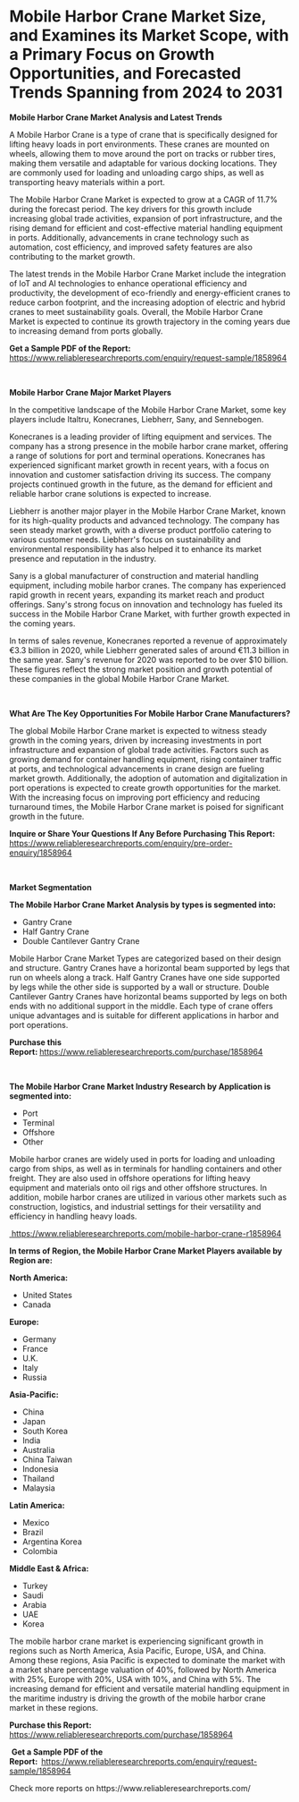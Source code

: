 <p><h1>Mobile Harbor Crane Market Size, and Examines its Market Scope, with a Primary Focus on Growth Opportunities, and Forecasted Trends Spanning from 2024 to 2031</h1></p><p><strong>Mobile Harbor Crane Market Analysis and Latest Trends</strong></p>
<p><p>A Mobile Harbor Crane is a type of crane that is specifically designed for lifting heavy loads in port environments. These cranes are mounted on wheels, allowing them to move around the port on tracks or rubber tires, making them versatile and adaptable for various docking locations. They are commonly used for loading and unloading cargo ships, as well as transporting heavy materials within a port.</p><p>The Mobile Harbor Crane Market is expected to grow at a CAGR of 11.7% during the forecast period. The key drivers for this growth include increasing global trade activities, expansion of port infrastructure, and the rising demand for efficient and cost-effective material handling equipment in ports. Additionally, advancements in crane technology such as automation, cost efficiency, and improved safety features are also contributing to the market growth.</p><p>The latest trends in the Mobile Harbor Crane Market include the integration of IoT and AI technologies to enhance operational efficiency and productivity, the development of eco-friendly and energy-efficient cranes to reduce carbon footprint, and the increasing adoption of electric and hybrid cranes to meet sustainability goals. Overall, the Mobile Harbor Crane Market is expected to continue its growth trajectory in the coming years due to increasing demand from ports globally.</p></p>
<p><strong>Get a Sample PDF of the Report:&nbsp;</strong> <a href="https://www.reliableresearchreports.com/enquiry/request-sample/1858964">https://www.reliableresearchreports.com/enquiry/request-sample/1858964</a></p>
<p>&nbsp;</p>
<p><strong>Mobile Harbor Crane Major Market Players</strong></p>
<p><p>In the competitive landscape of the Mobile Harbor Crane Market, some key players include Italtru, Konecranes, Liebherr, Sany, and Sennebogen. </p><p>Konecranes is a leading provider of lifting equipment and services. The company has a strong presence in the mobile harbor crane market, offering a range of solutions for port and terminal operations. Konecranes has experienced significant market growth in recent years, with a focus on innovation and customer satisfaction driving its success. The company projects continued growth in the future, as the demand for efficient and reliable harbor crane solutions is expected to increase.</p><p>Liebherr is another major player in the Mobile Harbor Crane Market, known for its high-quality products and advanced technology. The company has seen steady market growth, with a diverse product portfolio catering to various customer needs. Liebherr's focus on sustainability and environmental responsibility has also helped it to enhance its market presence and reputation in the industry.</p><p>Sany is a global manufacturer of construction and material handling equipment, including mobile harbor cranes. The company has experienced rapid growth in recent years, expanding its market reach and product offerings. Sany's strong focus on innovation and technology has fueled its success in the Mobile Harbor Crane Market, with further growth expected in the coming years.</p><p>In terms of sales revenue, Konecranes reported a revenue of approximately €3.3 billion in 2020, while Liebherr generated sales of around €11.3 billion in the same year. Sany's revenue for 2020 was reported to be over $10 billion. These figures reflect the strong market position and growth potential of these companies in the global Mobile Harbor Crane Market.</p></p>
<p>&nbsp;</p>
<p><strong>What Are The Key Opportunities For Mobile Harbor Crane Manufacturers?</strong></p>
<p><p>The global Mobile Harbor Crane market is expected to witness steady growth in the coming years, driven by increasing investments in port infrastructure and expansion of global trade activities. Factors such as growing demand for container handling equipment, rising container traffic at ports, and technological advancements in crane design are fueling market growth. Additionally, the adoption of automation and digitalization in port operations is expected to create growth opportunities for the market. With the increasing focus on improving port efficiency and reducing turnaround times, the Mobile Harbor Crane market is poised for significant growth in the future.</p></p>
<p><strong>Inquire or Share Your Questions If Any Before Purchasing This Report:</strong> <a href="https://www.reliableresearchreports.com/enquiry/pre-order-enquiry/1858964">https://www.reliableresearchreports.com/enquiry/pre-order-enquiry/1858964</a></p>
<p>&nbsp;</p>
<p><strong>Market Segmentation</strong></p>
<p><strong>The Mobile Harbor Crane Market Analysis by types is segmented into:</strong></p>
<p><ul><li>Gantry Crane</li><li>Half Gantry Crane</li><li>Double Cantilever Gantry Crane</li></ul></p>
<p><p>Mobile Harbor Crane Market Types are categorized based on their design and structure. Gantry Cranes have a horizontal beam supported by legs that run on wheels along a track. Half Gantry Cranes have one side supported by legs while the other side is supported by a wall or structure. Double Cantilever Gantry Cranes have horizontal beams supported by legs on both ends with no additional support in the middle. Each type of crane offers unique advantages and is suitable for different applications in harbor and port operations.</p></p>
<p><strong>Purchase this Report:&nbsp;</strong><a href="https://www.reliableresearchreports.com/purchase/1858964">https://www.reliableresearchreports.com/purchase/1858964</a></p>
<p>&nbsp;</p>
<p><strong>The Mobile Harbor Crane Market Industry Research by Application is segmented into:</strong></p>
<p><ul><li>Port</li><li>Terminal</li><li>Offshore</li><li>Other</li></ul></p>
<p><p>Mobile harbor cranes are widely used in ports for loading and unloading cargo from ships, as well as in terminals for handling containers and other freight. They are also used in offshore operations for lifting heavy equipment and materials onto oil rigs and other offshore structures. In addition, mobile harbor cranes are utilized in various other markets such as construction, logistics, and industrial settings for their versatility and efficiency in handling heavy loads.</p></p>
<p><a href="https://www.reliableresearchreports.com/mobile-harbor-crane-r1858964">&nbsp;https://www.reliableresearchreports.com/mobile-harbor-crane-r1858964</a></p>
<p><strong>In terms of Region, the Mobile Harbor Crane Market Players available by Region are:</strong></p>
<p>
    <p> <strong> North America: </strong>
        <ul>
            <li>United States</li>
            <li>Canada</li>
        </ul>
        </p> 
    <p> <strong> Europe: </strong>
        <ul>
            <li>Germany</li>
            <li>France</li>
            <li>U.K.</li>
            <li>Italy</li>
            <li>Russia</li>
        </ul>
        </p> 
    <p> <strong> Asia-Pacific: </strong>
        <ul>
            <li>China</li>
            <li>Japan</li>
            <li>South Korea</li>
            <li>India</li>
            <li>Australia</li>
            <li>China Taiwan</li>
            <li>Indonesia</li>
            <li>Thailand</li>
            <li>Malaysia</li>
        </ul>
        </p> 
    <p> <strong> Latin America: </strong>
        <ul>
            <li>Mexico</li>
            <li>Brazil</li>
            <li>Argentina Korea</li>
            <li>Colombia</li>
        </ul>
        </p> 
    <p> <strong> Middle East & Africa: </strong>
        <ul>
            <li>Turkey</li>
            <li>Saudi</li>
            <li>Arabia</li>
            <li>UAE</li>
            <li>Korea</li>
        </ul>
    </p>
    </p>
<p><p>The mobile harbor crane market is experiencing significant growth in regions such as North America, Asia Pacific, Europe, USA, and China. Among these regions, Asia Pacific is expected to dominate the market with a market share percentage valuation of 40%, followed by North America with 25%, Europe with 20%, USA with 10%, and China with 5%. The increasing demand for efficient and versatile material handling equipment in the maritime industry is driving the growth of the mobile harbor crane market in these regions.</p></p>
<p><strong>Purchase this Report: </strong><a href="https://www.reliableresearchreports.com/purchase/1858964">https://www.reliableresearchreports.com/purchase/1858964</a></p>
<p>&nbsp;<strong>Get a Sample PDF of the Report:&nbsp;&nbsp;</strong><a href="https://www.reliableresearchreports.com/enquiry/request-sample/1858964">https://www.reliableresearchreports.com/enquiry/request-sample/1858964</a></p>
<p><strong></strong></p>
<p>Check more reports on https://www.reliableresearchreports.com/</p>